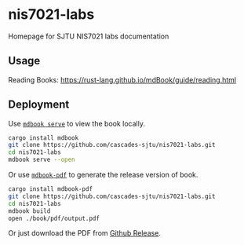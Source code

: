 # nis7021-labs

Homepage for SJTU NIS7021 labs documentation

## Usage

Reading Books: <https://rust-lang.github.io/mdBook/guide/reading.html>

## Deployment

Use [`mdbook serve`](https://rust-lang.github.io/mdBook/cli/serve.html) to view the book locally.

```bash
cargo install mdbook
git clone https://github.com/cascades-sjtu/nis7021-labs.git
cd nis7021-labs
mdbook serve --open
```

Or use [`mdbook-pdf`](https://github.com/HollowMan6/mdbook-pdf/) to generate the release version of book.

```bash
cargo install mdbook-pdf
git clone https://github.com/cascades-sjtu/nis7021-labs.git
cd nis7021-labs
mdbook build
open ./book/pdf/output.pdf
```

Or just download the PDF from [Github Release](https://github.com/cascades-sjtu/nis7021-labs/releases).
